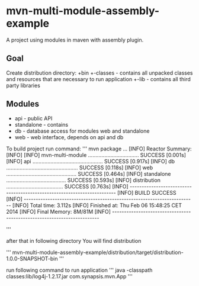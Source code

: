 mvn-multi-module-assembly-example
=================================

A project using modules in maven with assembly plugin.

## Goal
Create distribution directory:
+bin
+-classes - contains all unpacked classes and resources that are necessary to run application
+-lib - contains all third party libraries

## Modules
* api - public API
* standalone - contains
* db - database access for modules web and standalone
* web - web interface, depends on api and db

To build project run command:
'''
mvn package
...
[INFO] Reactor Summary:
[INFO]
[INFO] mvn-multi-module .................................. SUCCESS [0.001s]
[INFO] api ............................................... SUCCESS [0.917s]
[INFO] db ................................................ SUCCESS [0.118s]
[INFO] web ............................................... SUCCESS [0.464s]
[INFO] standalone ........................................ SUCCESS [0.593s]
[INFO] distribution ...................................... SUCCESS [0.763s]
[INFO] ------------------------------------------------------------------------
[INFO] BUILD SUCCESS
[INFO] ------------------------------------------------------------------------
[INFO] Total time: 3.112s
[INFO] Finished at: Thu Feb 06 15:48:25 CET 2014
[INFO] Final Memory: 8M/81M
[INFO] ------------------------------------------------------------------------

'''

after that in following directory You will find distribution

'''
mvn-multi-module-assembly-example/distribution/target/distribution-1.0.0-SNAPSHOT-bin
'''

run following command to run application
'''
java -classpath classes:lib/log4j-1.2.17.jar com.synapsis.mvn.App
'''
